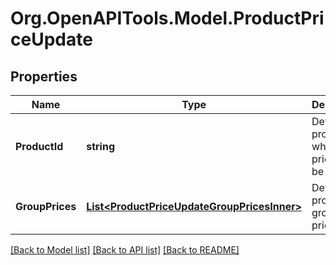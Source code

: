 # Org.OpenAPITools.Model.ProductPriceUpdate

## Properties

Name | Type | Description | Notes
------------ | ------------- | ------------- | -------------
**ProductId** | **string** | Defines the product where the price has to be updated | [optional] 
**GroupPrices** | [**List&lt;ProductPriceUpdateGroupPricesInner&gt;**](ProductPriceUpdateGroupPricesInner.md) | Defines product&#39;s group prices | [optional] 

[[Back to Model list]](../README.md#documentation-for-models) [[Back to API list]](../README.md#documentation-for-api-endpoints) [[Back to README]](../README.md)

